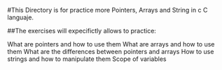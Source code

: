 #This Directory is for practice more Pointers, Arrays and String in c C languaje.

##The exercises will expecifictly allows to practice:

What are pointers and how to use them
What are arrays and how to use them
What are the differences between pointers and arrays
How to use strings and how to manipulate them
Scope of variables